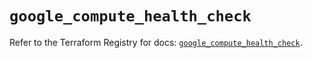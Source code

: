 # `google_compute_health_check`

Refer to the Terraform Registry for docs: [`google_compute_health_check`](https://registry.terraform.io/providers/hashicorp/google/6.50.0/docs/resources/compute_health_check).
